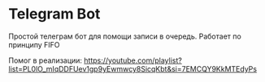 # Telegram Bot

Простой телеграм бот для помощи записи в очередь. Работает по принципу FIFO


Помог в реализации: https://youtube.com/playlist?list=PL0lO_mIqDDFUev1gp9yEwmwcy8SicqKbt&si=7EMCQY9KkMTEdyPs
